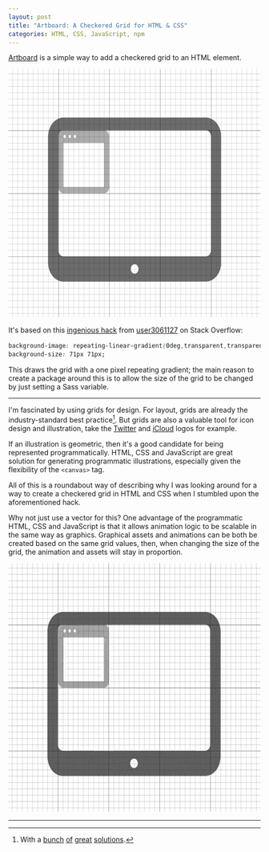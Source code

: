 ```yaml
---
layout: post
title: "Artboard: A Checkered Grid for HTML & CSS"
categories: HTML, CSS, JavaScript, npm
---
```


[Artboard](https://github.com/robenkleene/artboard) is a simple way to add a checkered grid to an HTML element.

<img src="/assets/2016-04-03-artboard-example.png" alt="Example" height="495">

It's based on this [ingenious hack](http://stackoverflow.com/questions/4191260/drawing-a-grid-using-css/28344125#28344125) from [user3061127](http://stackoverflow.com/users/3061127/user3061127) on Stack Overflow:

``` css
background-image: repeating-linear-gradient(0deg,transparent,transparent 70px,#CCC 70px,#CCC 71px),repeating-linear-gradient(-90deg,transparent,transparent 70px,#CCC 70px,#CCC 71px);
background-size: 71px 71px;
```

This draws the grid with a one pixel repeating gradient; the main reason to create a package around this is to allow the size of the grid to be changed by just setting a Sass variable.

* * *

I'm fascinated by using grids for design. For layout, grids are already the industry-standard best practice[^layout]. But grids are also a valuable tool for icon design and illustration, take the [Twitter](http://www.underconsideration.com/brandnew/archives/twitter_gives_you_the_bird.php) and [iCloud](http://blog.takamasa-matsumoto.com/2011/06/law-of-beauty-hidden-behind-icloud-icon.html) logos for example.

If an illustration is geometric, then it's a good candidate for being represented programmatically. HTML, CSS and JavaScript are great solution for generating programmatic illustrations, especially given the flexibility of the `<canvas>` tag.

All of this is a roundabout way of describing why I was looking around for a way to create a checkered grid in HTML and CSS when I stumbled upon the aforementioned hack.

Why not just use a vector for this? One advantage of the programmatic HTML, CSS and JavaScript is that it allows animation logic to be scalable in the same way as graphics. Graphical assets and animations can be both be created based on the same grid values, then, when changing the size of the grid, the animation and assets will stay in proportion.

<img src="/assets/2016-04-03-artboard-example.gif" alt="Animated Example" height="495">

* * *

[^layout]: With a [bunch](http://semantic-ui.com/collections/grid.html) [of](http://foundation.zurb.com/) [great](http://getbootstrap.com/) [solutions](http://getskeleton.com/).
